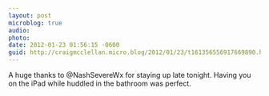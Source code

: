 ```yaml
---
layout: post
microblog: true
audio: 
photo: 
date: 2012-01-23 01:56:15 -0600
guid: http://craigmcclellan.micro.blog/2012/01/23/t161356556917669890.html
---
```

A huge thanks to @NashSevereWx for staying up late tonight. Having you on the iPad while huddled in the bathroom was perfect.

